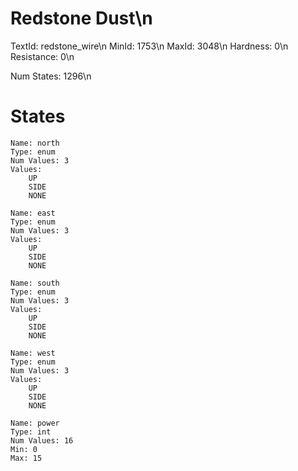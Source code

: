 # Redstone Dust\n
TextId: redstone_wire\n
MinId: 1753\n
MaxId: 3048\n
Hardness: 0\n
Resistance: 0\n

Num States: 1296\n
# States
```
Name: north
Type: enum
Num Values: 3
Values:
    UP
    SIDE
    NONE

Name: east
Type: enum
Num Values: 3
Values:
    UP
    SIDE
    NONE

Name: south
Type: enum
Num Values: 3
Values:
    UP
    SIDE
    NONE

Name: west
Type: enum
Num Values: 3
Values:
    UP
    SIDE
    NONE

Name: power
Type: int
Num Values: 16
Min: 0
Max: 15
```